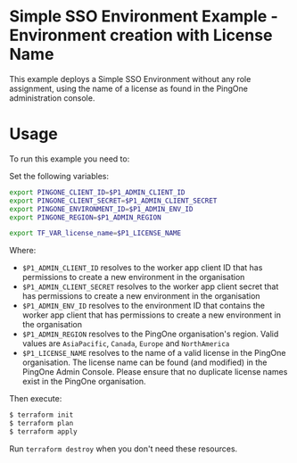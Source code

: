 # Simple SSO Environment Example - Environment creation with License Name

This example deploys a Simple SSO Environment without any role assignment, using the name of a license as found in the PingOne administration console.

# Usage

To run this example you need to:

Set the following variables:
```bash
export PINGONE_CLIENT_ID=$P1_ADMIN_CLIENT_ID
export PINGONE_CLIENT_SECRET=$P1_ADMIN_CLIENT_SECRET
export PINGONE_ENVIRONMENT_ID=$P1_ADMIN_ENV_ID
export PINGONE_REGION=$P1_ADMIN_REGION

export TF_VAR_license_name=$P1_LICENSE_NAME
```

Where:
* `$P1_ADMIN_CLIENT_ID` resolves to the worker app client ID that has permissions to create a new environment in the organisation
* `$P1_ADMIN_CLIENT_SECRET` resolves to the worker app client secret that has permissions to create a new environment in the organisation
* `$P1_ADMIN_ENV_ID` resolves to the environment ID that contains the worker app client that has permissions to create a new environment in the organisation
* `$P1_ADMIN_REGION` resolves to the PingOne organisation's region.  Valid values are `AsiaPacific`, `Canada`, `Europe` and `NorthAmerica`
* `$P1_LICENSE_NAME` resolves to the name of a valid license in the PingOne organisation.  The license name can be found (and modified) in the PingOne Admin Console.  Please ensure that no duplicate license names exist in the PingOne organisation.

Then execute:

```bash
$ terraform init
$ terraform plan
$ terraform apply
```

Run `terraform destroy` when you don't need these resources.